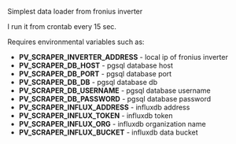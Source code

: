 Simplest data loader from fronius inverter

I run it from crontab every 15 sec.

Requires environmental variables such as:

 * **PV_SCRAPER_INVERTER_ADDRESS** - local ip of fronius inverter
 * **PV_SCRAPER_DB_HOST** - pgsql database host
 * **PV_SCRAPER_DB_PORT** - pgsql database port
 * **PV_SCRAPER_DB_DB** - pgsql database db
 * **PV_SCRAPER_DB_USERNAME** - pgsql database username
 * **PV_SCRAPER_DB_PASSWORD** - pgsql database password
 * **PV_SCRAPER_INFLUX_ADDRESS** - influxdb address
 * **PV_SCRAPER_INFLUX_TOKEN** - influxdb token
 * **PV_SCRAPER_INFLUX_ORG** - influxdb organization name
 * **PV_SCRAPER_INFLUX_BUCKET** - influxdb data bucket